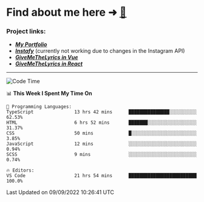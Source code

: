 # Find about me here ➜ [🧑](https://pauabella.dev)

### Project links:
- ***[My Portfolio](https://pauabella.dev)***
- ***[Instafy](https://instafy.me)*** (currently not working due to changes in the Instagram API)
- ***[GiveMeTheLyrics in Vue](https://lyrics.pauabella.dev)***
- ***[GiveMeTheLyrics in React](https://pauabella.dev/GiveMeTheLyrics)***

---
<!--START_SECTION:waka-->
![Code Time](http://img.shields.io/badge/Code%20Time-1%2C422%20hrs%2045%20mins-blue)

📊 **This Week I Spent My Time On** 

```text
💬 Programming Languages: 
TypeScript               13 hrs 42 mins      ███████████████░░░░░░░░░░   62.53% 
HTML                     6 hrs 52 mins       ███████░░░░░░░░░░░░░░░░░░   31.37% 
CSS                      50 mins             █░░░░░░░░░░░░░░░░░░░░░░░░   3.85% 
JavaScript               12 mins             ░░░░░░░░░░░░░░░░░░░░░░░░░   0.94% 
SCSS                     9 mins              ░░░░░░░░░░░░░░░░░░░░░░░░░   0.74%

🔥 Editors: 
VS Code                  21 hrs 54 mins      █████████████████████████   100.0%

```


 Last Updated on 09/09/2022 10:26:41 UTC
<!--END_SECTION:waka-->
